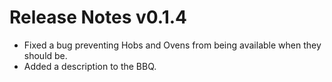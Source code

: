# Release Notes v0.1.4

- Fixed a bug preventing Hobs and Ovens from being available when they should be.
- Added a description to the BBQ.